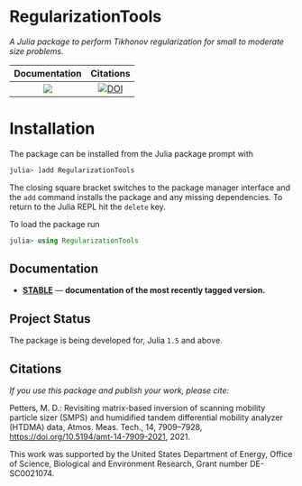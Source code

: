 # RegularizationTools

*A Julia package to perform Tikhonov regularization for small to moderate size problems.*

| **Documentation**                                           |  **Citations** |
|:-------------------------------------------------------------------------------:|:-------------------------------------------------------------------------------------------------------------------------------------------:|
| [![][docs-stable-img]][docs-stable-url] | [![DOI](https://img.shields.io/badge/DOI-10.5194%2Famt--14--7909--2021-blue)](https://doi.org/10.5194/amt-14-7909-2021)  |

# Installation

The package can be installed from the Julia package prompt with

```julia
julia> ]add RegularizationTools
```

The closing square bracket switches to the package manager interface and the ```add``` command installs the package and any missing dependencies. To return to the Julia REPL hit the ```delete``` key.

To load the package run

```julia
julia> using RegularizationTools
```

## Documentation

- [**STABLE**][docs-stable-url] &mdash; **documentation of the most recently tagged version.**

## Project Status
The package is being developed for, Julia `1.5` and above.

## Citations

*If you use this package and publish your work, please cite:*

Petters, M. D.: Revisiting matrix-based inversion of scanning mobility particle sizer (SMPS) and humidified tandem differential mobility analyzer (HTDMA) data, Atmos. Meas. Tech., 14, 7909–7928, https://doi.org/10.5194/amt-14-7909-2021, 2021.

This work was supported by the United States Department of Energy, Office of Science, Biological and Environment Research, Grant number DE-SC0021074.

[docs-dev-img]: https://img.shields.io/badge/docs-dev-blue.svg
[docs-dev-url]: https://mdpetters.github.io/RegularizationTools.jl/latest/

[docs-stable-img]: https://img.shields.io/badge/docs-stable-blue.svg
[docs-stable-url]: https://mdpetters.github.io/RegularizationTools.jl/stable/
